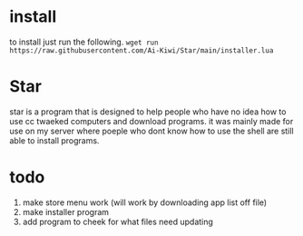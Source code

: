 # install
to install just run the following.
`wget run https://raw.githubusercontent.com/Ai-Kiwi/Star/main/installer.lua`

# Star
star is a program that is designed to help people who have no idea how to use cc twaeked computers and download programs. it was mainly made for use on my server where poeple who dont know how to use the shell are still able to install programs.

# todo  
 1. make store menu work (will work by downloading app list off file)
 2. make installer program
 3. add program to cheek for what files need updating
